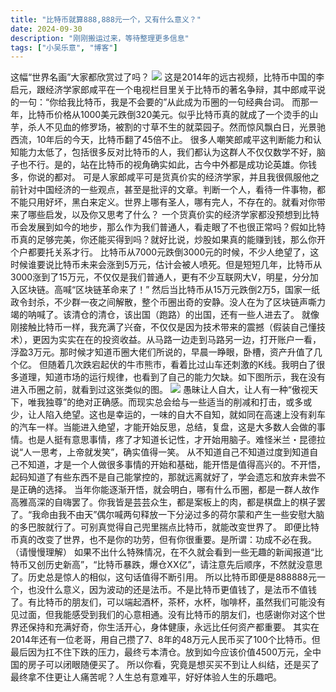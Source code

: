 ```yaml
---
title: "比特币就算888,888元一个，又有什么意义？"
date: 2024-09-30
description: "刚刚搬运过来，等待整理更多信息"
tags: ["小吴乐意", "博客"]
---
```


这幅“世界名画”大家都欣赏过了吗？
[![](https://blog.xiaowuleyi.com/content/uploadfile/202409/94361727698532.png)](https://blog.xiaowuleyi.com/content/uploadfile/202409/94361727698532.png)
这是2014年的远古视频，比特币中国的李启元，跟经济学家郎咸平在一个电视栏目里关于比特币的著名争辩，其中郎咸平说的一句：“你给我比特币，我是不会要的”从此成为币圈的一句经典台词。
而那一年，比特币价格从1000美元跌倒320美元。似乎比特币真的就成了一个烫手的山芋，杀人不见血的修罗场，被割的寸草不生的就菜园子。然而惊风飘白日，光景驰西流，10年后的今天，比特币翻了45倍不止。
很多人嘲笑郎咸平这判断能力和认知能力太低了，包括很多反对比特币的人，我们都认为这群人不仅仅数学不好，脑子也不行。是的，站在比特币的视角确实如此，古今中外都是成功论英雄。你钱多，你说的都对。
可是人家郎咸平可是货真价实的经济学家，并且我很佩服他之前针对中国经济的一些观点，甚至是批评的文章。判断一个人，看待一件事物，都不能只用好坏，黑白来定义。世界上哪有圣人，哪有完人，不存在的。就看对你带来了哪些启发，以及你又思考了什么？
一个货真价实的经济学家都没预想到比特币会发展到如今的地步，那么作为我们普通人，看走眼了不也很正常吗？假如比特币真的足够完美，你还能买得到吗？就好比说，炒股如果真的能赚到钱，那么你开个户都要托关系才行。
比特币从7000元跌倒3000元的时候，不少人绝望了，这时候谁要说比特币未来会涨到5万元，估计会被人喷死。但是短短几年，比特币从3000涨到了15万元，不仅仅是我们普通人，更有不少互联网大V，明星，分分加入区块链。高喊“区块链革命来了！”
然后当比特币从15万元跌倒2万5，国家一纸政令封杀，不少群一夜之间解散，整个币圈出奇的安静。没人在为了区块链声嘶力竭的呐喊了。该清仓的清仓，该出国（跑路）的出国，还有一些人进去了。
就像刚接触比特币一样，我充满了兴奋，不仅仅是因为技术带来的震撼（假装自己懂技术），更因为实实在在的投资收益。从马路一边走到马路另一边，打开账户一看，浮盈3万元。那时候才知道币圈大佬们所说的，早晨一睁眼，卧槽，资产升值了几个亿。
但随着几次跌宕起伏的牛市熊市，看着比过山车还刺激的K线。我明白了很多道理，知道市场的运行规律，也看到了自己的能力欠缺。如下图所示，我在没有进入币圈之前，就看到过这张类似的图。
[![](https://blog.xiaowuleyi.com/content/uploadfile/202409/22821727698566.png)](https://blog.xiaowuleyi.com/content/uploadfile/202409/22821727698566.png)
愚昧让人自大，让人有一种“傲视天下，唯我独尊”的绝对正确感。而现实总会给与一些适当的削减和打击，或多或少，让人陷入绝望。这也是幸运的，一味的自大不自知，就如同在高速上没有刹车的汽车一样。当能进入绝望，才能开始反思，总结，复盘，这是大多数人会做的事情。也是人挺有意思事情，疼了才知道长记性，才开始用脑子。难怪米兰・昆德拉说“人一思考，上帝就发笑”，确实值得一笑。
从不知道自己不知道过度到知道自己不知道，才是一个人做很多事情的开始和基础，能开悟是值得高兴的。不开悟，起码知道了有些东西不是自己能掌控的，那就远离就好了，学会遗忘和放弃未尝不是正确的选择。
当年你能逐渐开悟，就会明白，哪有什么币圈，都是一群人故作高雅高深的自嗨罢了。你我皆是芸芸众生，都是案板上的肉，都是棋盘上的棋子罢了。“我命由我不由天”偶尔喊两句释放一下分泌过多的荷尔蒙和产生一些安慰大脑的多巴胺就行了。可别真觉得自己兜里揣点比特币，就能改变世界了。
即便比特币真的改变了世界，也不是你的功劳，但有你很重要。是所谓：功成不必在我。（请慢慢理解）
如果不出什么特殊情况，在不久就会看到一些无趣的新闻报道“比特币又创历史新高”，“比特币暴跌，爆仓XX亿”，请注意先后顺序，不然就没意思了。历史总是惊人的相似，这句话值得不断引用。
所以比特币即便是888888元一个，也没什么意义，因为波动的还是法币。不是比特币更值钱了，是法币不值钱了。有比特币的朋友们，可以端起酒杯，茶杯，水杯，咖啡杯，虽然我们可能没有见过面，但我能感受到我们的心意相通。没有比特币的朋友们，也感谢你对这个世界还保持和充满好奇，你生活开心，身体健康，永远比任何资产都重要。
其实在2014年还有一位老哥，用自己攒了7、8年的48万元人民币买了100个比特币。但最后因为扛不住下跌的压力，最终亏本清仓。放到如今应该价值4500万元，全中国的房子可以闭眼随便买了。
所以你看，究竟是想买买不到让人纠结，还是买了最终拿不住更让人痛苦呢？人生总有意难平，好好体验人生的乐趣吧。

